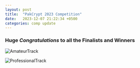 ```yaml
---
layout: post
title:  "PakCrypt 2023 Competition"
date:   2023-12-07 21:22:34 +0500
categories: comp update
---
```

### Huge *Congratulations* to all the Finalists and Winners

![AmateurTrack](/{{site.baseurl}}/assets/images/amo.png)

![ProfessionalTrack](/{{site.baseurl}}/assets/images/pro.png)
